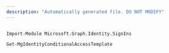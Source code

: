 ```yaml
---
description: "Automatically generated file. DO NOT MODIFY"
---
```


```powershellv1

Import-Module Microsoft.Graph.Identity.SignIns

Get-MgIdentityConditionalAccessTemplate

```